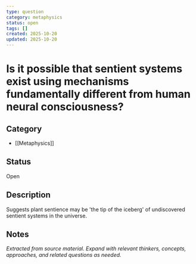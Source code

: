 ```yaml
---
type: question
category: metaphysics
status: open
tags: []
created: 2025-10-20
updated: 2025-10-20
---
```


# Is it possible that sentient systems exist using mechanisms fundamentally different from human neural consciousness?

## Category

- [[Metaphysics]]

## Status

Open

## Description

Suggests plant sentience may be 'the tip of the iceberg' of undiscovered sentient systems in the universe.

## Notes

*Extracted from source material. Expand with relevant thinkers, concepts, approaches, and related questions as needed.*
